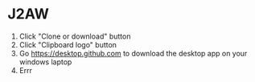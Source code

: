 # J2AW

1) Click "Clone or download" button
2) Click "Clipboard logo" button 
3) Go https://desktop.github.com to download the desktop app on your windows laptop
4) Errr